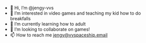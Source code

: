 - 👋 Hi, I’m @jengy-vvs
- 👀 I’m interested in video games and teaching my kid how to do breakfalls
- 🌱 I’m currently learning how to adult
- 💞️ I’m looking to collaborate on games!
- 📫 How to reach me jengy@vvspaceship.email

<!---
jengy-vvs/jengy-vvs is a ✨ special ✨ repository because its `README.md` (this file) appears on your GitHub profile.
You can click the Preview link to take a look at your changes.
--->
